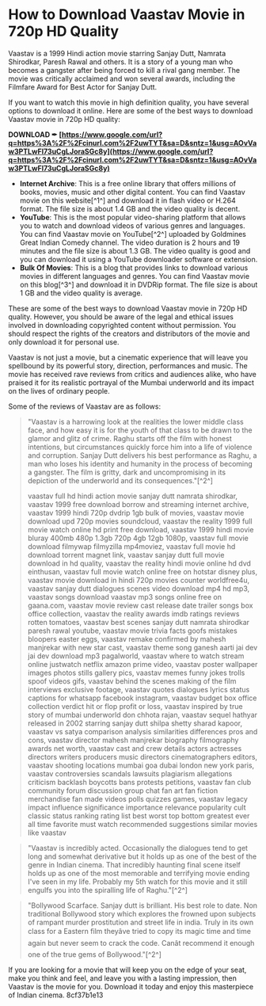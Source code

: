# How to Download Vaastav Movie in 720p HD Quality
 
Vaastav is a 1999 Hindi action movie starring Sanjay Dutt, Namrata Shirodkar, Paresh Rawal and others. It is a story of a young man who becomes a gangster after being forced to kill a rival gang member. The movie was critically acclaimed and won several awards, including the Filmfare Award for Best Actor for Sanjay Dutt.
 
If you want to watch this movie in high definition quality, you have several options to download it online. Here are some of the best ways to download Vaastav movie in 720p HD quality:
 
**DOWNLOAD ✒ [https://www.google.com/url?q=https%3A%2F%2Fcinurl.com%2F2uwTYT&sa=D&sntz=1&usg=AOvVaw3PTLwFl73uCgLJoraSGc8y](https://www.google.com/url?q=https%3A%2F%2Fcinurl.com%2F2uwTYT&sa=D&sntz=1&usg=AOvVaw3PTLwFl73uCgLJoraSGc8y)**


 
- **Internet Archive**: This is a free online library that offers millions of books, movies, music and other digital content. You can find Vaastav movie on this website[^1^] and download it in flash video or H.264 format. The file size is about 1.4 GB and the video quality is decent.
- **YouTube**: This is the most popular video-sharing platform that allows you to watch and download videos of various genres and languages. You can find Vaastav movie on YouTube[^2^] uploaded by Goldmines Great Indian Comedy channel. The video duration is 2 hours and 19 minutes and the file size is about 1.3 GB. The video quality is good and you can download it using a YouTube downloader software or extension.
- **Bulk Of Movies**: This is a blog that provides links to download various movies in different languages and genres. You can find Vaastav movie on this blog[^3^] and download it in DVDRip format. The file size is about 1 GB and the video quality is average.

These are some of the best ways to download Vaastav movie in 720p HD quality. However, you should be aware of the legal and ethical issues involved in downloading copyrighted content without permission. You should respect the rights of the creators and distributors of the movie and only download it for personal use.
  
Vaastav is not just a movie, but a cinematic experience that will leave you spellbound by its powerful story, direction, performances and music. The movie has received rave reviews from critics and audiences alike, who have praised it for its realistic portrayal of the Mumbai underworld and its impact on the lives of ordinary people.
 
Some of the reviews of Vaastav are as follows:

> "Vaastav is a harrowing look at the realities the lower middle class face, and how easy it is for the youth of that class to be drawn to the glamor and glitz of crime. Raghu starts off the film with honest intentions, but circumstances quickly force him into a life of violence and corruption. Sanjay Dutt delivers his best performance as Raghu, a man who loses his identity and humanity in the process of becoming a gangster. The film is gritty, dark and uncompromising in its depiction of the underworld and its consequences."[^2^]
> 
> 
> vaastav full hd hindi action movie sanjay dutt namrata shirodkar,  vaastav 1999 free download borrow and streaming internet archive,  vaastav 1999 hindi 720p dvdrip 1gb bulk of movies,  vaastav movie download upd 720p movies soundcloud,  vaastav the reality 1999 full movie watch online hd print free download,  vaastav 1999 hindi movie bluray 400mb 480p 1.3gb 720p 4gb 12gb 1080p,  vaastav full movie download filmywap filmyzilla mp4moviez,  vaastav full movie hd download torrent magnet link,  vaastav sanjay dutt full movie download in hd quality,  vaastav the reality hindi movie online hd dvd einthusan,  vaastav full movie watch online free on hotstar disney plus,  vaastav movie download in hindi 720p movies counter worldfree4u,  vaastav sanjay dutt dialogues scenes video download mp4 hd mp3,  vaastav songs download vaastav mp3 songs online free on gaana.com,  vaastav movie review cast release date trailer songs box office collection,  vaastav the reality awards imdb ratings reviews rotten tomatoes,  vaastav best scenes sanjay dutt namrata shirodkar paresh rawal youtube,  vaastav movie trivia facts goofs mistakes bloopers easter eggs,  vaastav remake confirmed by mahesh manjrekar with new star cast,  vaastav theme song ganesh aarti jai dev jai dev download mp3 pagalworld,  vaastav where to watch stream online justwatch netflix amazon prime video,  vaastav poster wallpaper images photos stills gallery pics,  vaastav memes funny jokes trolls spoof videos gifs,  vaastav behind the scenes making of the film interviews exclusive footage,  vaastav quotes dialogues lyrics status captions for whatsapp facebook instagram,  vaastav budget box office collection verdict hit or flop profit or loss,  vaastav inspired by true story of mumbai underworld don chhota rajan,  vaastav sequel hathyar released in 2002 starring sanjay dutt shilpa shetty sharad kapoor,  vaastav vs satya comparison analysis similarities differences pros and cons,  vaastav director mahesh manjrekar biography filmography awards net worth,  vaastav cast and crew details actors actresses directors writers producers music directors cinematographers editors,  vaastav shooting locations mumbai goa dubai london new york paris,  vaastav controversies scandals lawsuits plagiarism allegations criticism backlash boycotts bans protests petitions,  vaastav fan club community forum discussion group chat fan art fan fiction merchandise fan made videos polls quizzes games,  vaastav legacy impact influence significance importance relevance popularity cult classic status ranking rating list best worst top bottom greatest ever all time favorite must watch recommended suggestions similar movies like vaastav

> "Vaastav is incredibly acted. Occasionally the dialogues tend to get long and somewhat derivative but it holds up as one of the best of the genre in Indian cinema. That incredibly haunting final scene itself holds up as one of the most memorable and terrifying movie ending I've seen in my life. Probably my 5th watch for this movie and it still engulfs you into the spiralling life of Raghu."[^2^]

> "Bollywood Scarface. Sanjay dutt is brilliant. His best role to date. Non traditional Bollywood story which explores the frowned upon subjects of rampant murder prostitution and street life in india. Truly in its own class for a Eastern film theyâve tried to copy its magic time and time again but never seem to crack the code. Canât recommend it enough one of the true gems of Bollywood."[^2^]

If you are looking for a movie that will keep you on the edge of your seat, make you think and feel, and leave you with a lasting impression, then Vaastav is the movie for you. Download it today and enjoy this masterpiece of Indian cinema.
 8cf37b1e13
 

